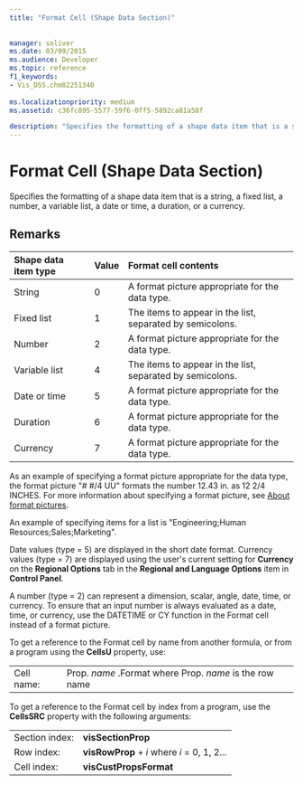 ```yaml
---
title: "Format Cell (Shape Data Section)"
 
 
manager: soliver
ms.date: 03/09/2015
ms.audience: Developer
ms.topic: reference
f1_keywords:
- Vis_DSS.chm82251340
 
ms.localizationpriority: medium
ms.assetid: c36fc895-5577-59f6-0ff5-5892ca81a58f

description: "Specifies the formatting of a shape data item that is a string, a fixed list, a number, a variable list, a date or time, a duration, or a currency."
---
```


# Format Cell (Shape Data Section)

Specifies the formatting of a shape data item that is a string, a fixed list, a number, a variable list, a date or time, a duration, or a currency.
  
## Remarks

|**Shape data item type**|**Value**|**Format cell contents**|
|:-----|:-----|:-----|
| String  <br/> | 0  <br/> | A format picture appropriate for the data type.  <br/> |
| Fixed list  <br/> | 1  <br/> | The items to appear in the list, separated by semicolons.  <br/> |
| Number  <br/> | 2  <br/> | A format picture appropriate for the data type.  <br/> |
| Variable list  <br/> | 4  <br/> | The items to appear in the list, separated by semicolons.  <br/> |
| Date or time  <br/> | 5  <br/> | A format picture appropriate for the data type.  <br/> |
| Duration  <br/> | 6  <br/> | A format picture appropriate for the data type.  <br/> |
| Currency  <br/> | 7  <br/> | A format picture appropriate for the data type.  <br/> |
   
As an example of specifying a format picture appropriate for the data type, the format picture "# #/4 UU" formats the number 12.43 in. as 12 2/4 INCHES. For more information about specifying a format picture, see [About format pictures](about-format-pictures.md).
  
An example of specifying items for a list is "Engineering;Human Resources;Sales;Marketing".
  
Date values (type = 5) are displayed in the short date format. Currency values (type = 7) are displayed using the user's current setting for **Currency** on the **Regional Options** tab in the **Regional and Language Options** item in **Control Panel**.
  
A number (type = 2) can represent a dimension, scalar, angle, date, time, or currency. To ensure that an input number is always evaluated as a date, time, or currency, use the DATETIME or CY function in the Format cell instead of a format picture.
  
To get a reference to the Format cell by name from another formula, or from a program using the **CellsU** property, use: 
  
|||
|:-----|:-----|
| Cell name:  <br/> | Prop.  *name*  .Format            where Prop.  *name*  is the row name  <br/> |
   
To get a reference to the Format cell by index from a program, use the **CellsSRC** property with the following arguments: 
  
|||
|:-----|:-----|
| Section index:  <br/> |**visSectionProp** <br/> |
| Row index:  <br/> |**visRowProp** +  *i*            where  *i*  = 0, 1, 2...  <br/> |
| Cell index:  <br/> |**visCustPropsFormat** <br/> |
   

